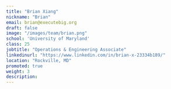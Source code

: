 ```yaml
---
title: "Brian Xiang"
nickname: "Brian"
email: brian@executebig.org
draft: false
image: "/images/team/brian.png"
school: 'University of Maryland'
class: 25
jobtitle: "Operations & Engineering Associate"
linkedinurl: "https://www.linkedin.com/in/brian-x-23334b189/"
location: "Rockville, MD"
promoted: true
weight: 3
description: 
---
```



